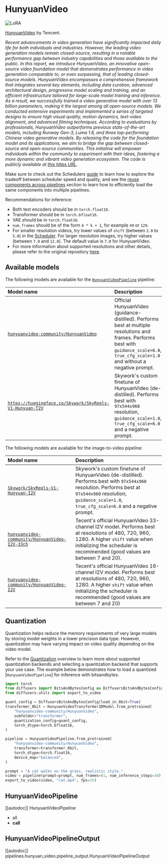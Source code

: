 <!-- Copyright 2024 The HuggingFace Team. All rights reserved.
#
# Licensed under the Apache License, Version 2.0 (the "License");
# you may not use this file except in compliance with the License.
# You may obtain a copy of the License at
#
#     http://www.apache.org/licenses/LICENSE-2.0
#
# Unless required by applicable law or agreed to in writing, software
# distributed under the License is distributed on an "AS IS" BASIS,
# WITHOUT WARRANTIES OR CONDITIONS OF ANY KIND, either express or implied.
# See the License for the specific language governing permissions and
# limitations under the License. -->

# HunyuanVideo

<div class="flex flex-wrap space-x-1">
  <img alt="LoRA" src="https://img.shields.io/badge/LoRA-d8b4fe?style=flat"/>
</div>

[HunyuanVideo](https://www.arxiv.org/abs/2412.03603) by Tencent.

*Recent advancements in video generation have significantly impacted daily life for both individuals and industries. However, the leading video generation models remain closed-source, resulting in a notable performance gap between industry capabilities and those available to the public. In this report, we introduce HunyuanVideo, an innovative open-source video foundation model that demonstrates performance in video generation comparable to, or even surpassing, that of leading closed-source models. HunyuanVideo encompasses a comprehensive framework that integrates several key elements, including data curation, advanced architectural design, progressive model scaling and training, and an efficient infrastructure tailored for large-scale model training and inference. As a result, we successfully trained a video generative model with over 13 billion parameters, making it the largest among all open-source models. We conducted extensive experiments and implemented a series of targeted designs to ensure high visual quality, motion dynamics, text-video alignment, and advanced filming techniques. According to evaluations by professionals, HunyuanVideo outperforms previous state-of-the-art models, including Runway Gen-3, Luma 1.6, and three top-performing Chinese video generative models. By releasing the code for the foundation model and its applications, we aim to bridge the gap between closed-source and open-source communities. This initiative will empower individuals within the community to experiment with their ideas, fostering a more dynamic and vibrant video generation ecosystem. The code is publicly available at [this https URL](https://github.com/tencent/HunyuanVideo).*

<Tip>

Make sure to check out the Schedulers [guide](../../using-diffusers/schedulers) to learn how to explore the tradeoff between scheduler speed and quality, and see the [reuse components across pipelines](../../using-diffusers/loading#reuse-a-pipeline) section to learn how to efficiently load the same components into multiple pipelines.

</Tip>

Recommendations for inference:
- Both text encoders should be in `torch.float16`.
- Transformer should be in `torch.bfloat16`.
- VAE should be in `torch.float16`.
- `num_frames` should be of the form `4 * k + 1`, for example `49` or `129`.
- For smaller resolution videos, try lower values of `shift` (between `2.0` to `5.0`) in the [Scheduler](https://huggingface.co/docs/diffusers/main/en/api/schedulers/flow_match_euler_discrete#diffusers.FlowMatchEulerDiscreteScheduler.shift). For larger resolution images, try higher values (between `7.0` and `12.0`). The default value is `7.0` for HunyuanVideo.
- For more information about supported resolutions and other details, please refer to the original repository [here](https://github.com/Tencent/HunyuanVideo/).

## Available models

The following models are available for the [`HunyuanVideoPipeline`](text-to-video) pipeline:

| Model name | Description |
|:---|:---|
| [`hunyuanvideo-community/HunyuanVideo`](https://huggingface.co/hunyuanvideo-community/HunyuanVideo) | Official HunyuanVideo (guidance-distilled). Performs best at multiple resolutions and frames. Performs best with `guidance_scale=6.0`, `true_cfg_scale=1.0` and without a negative prompt. |
| [`https://huggingface.co/Skywork/SkyReels-V1-Hunyuan-T2V`](https://huggingface.co/Skywork/SkyReels-V1-Hunyuan-T2V) | Skywork's custom finetune of HunyuanVideo (de-distilled). Performs best with `97x544x960` resolution, `guidance_scale=1.0`, `true_cfg_scale=6.0` and a negative prompt. |

The following models are available for the image-to-video pipeline:

| Model name | Description |
|:---|:---|
| [`Skywork/SkyReels-V1-Hunyuan-I2V`](https://huggingface.co/Skywork/SkyReels-V1-Hunyuan-I2V) | Skywork's custom finetune of HunyuanVideo (de-distilled). Performs best with `97x544x960` resolution. Performs best at `97x544x960` resolution, `guidance_scale=1.0`, `true_cfg_scale=6.0` and a negative prompt. |
| [`hunyuanvideo-community/HunyuanVideo-I2V-33ch`](https://huggingface.co/hunyuanvideo-community/HunyuanVideo-I2V) | Tecent's official HunyuanVideo 33-channel I2V model. Performs best at resolutions of 480, 720, 960, 1280. A higher `shift` value when initializing the scheduler is recommended (good values are between 7 and 20). |
| [`hunyuanvideo-community/HunyuanVideo-I2V`](https://huggingface.co/hunyuanvideo-community/HunyuanVideo-I2V) | Tecent's official HunyuanVideo 16-channel I2V model. Performs best at resolutions of 480, 720, 960, 1280. A higher `shift` value when initializing the scheduler is recommended (good values are between 7 and 20) |

## Quantization

Quantization helps reduce the memory requirements of very large models by storing model weights in a lower precision data type. However, quantization may have varying impact on video quality depending on the video model.

Refer to the [Quantization](../../quantization/overview) overview to learn more about supported quantization backends and selecting a quantization backend that supports your use case. The example below demonstrates how to load a quantized [`HunyuanVideoPipeline`] for inference with bitsandbytes.

```py
import torch
from diffusers import BitsAndBytesConfig as DiffusersBitsAndBytesConfig, HunyuanVideoTransformer3DModel, HunyuanVideoPipeline
from diffusers.utils import export_to_video

quant_config = DiffusersBitsAndBytesConfig(load_in_8bit=True)
transformer_8bit = HunyuanVideoTransformer3DModel.from_pretrained(
    "hunyuanvideo-community/HunyuanVideo",
    subfolder="transformer",
    quantization_config=quant_config,
    torch_dtype=torch.bfloat16,
)

pipeline = HunyuanVideoPipeline.from_pretrained(
    "hunyuanvideo-community/HunyuanVideo",
    transformer=transformer_8bit,
    torch_dtype=torch.float16,
    device_map="balanced",
)

prompt = "A cat walks on the grass, realistic style."
video = pipeline(prompt=prompt, num_frames=61, num_inference_steps=30).frames[0]
export_to_video(video, "cat.mp4", fps=15)
```

## HunyuanVideoPipeline

[[autodoc]] HunyuanVideoPipeline
  - all
  - __call__

## HunyuanVideoPipelineOutput

[[autodoc]] pipelines.hunyuan_video.pipeline_output.HunyuanVideoPipelineOutput
